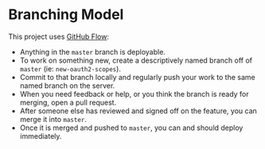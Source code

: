 # Branching Model

This project uses [GitHub Flow](https://githubflow.github.io/):

* Anything in the `master` branch is deployable.
* To work on something new, create a descriptively named branch off of `master` (ie: `new-oauth2-scopes`).
* Commit to that branch locally and regularly push your work to the same named branch on the server.
* When you need feedback or help, or you think the branch is ready for merging, open a pull request.
* After someone else has reviewed and signed off on the feature, you can merge it into `master`.
* Once it is merged and pushed to `master`, you can and should deploy immediately.